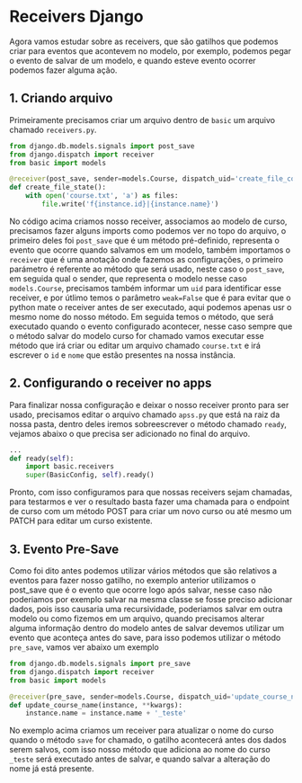 # Receivers Django

Agora vamos estudar sobre as receivers, que são gatilhos que podemos criar para eventos que acontevem no modelo, por exemplo, podemos pegar o evento de salvar de um modelo, e quando esteve evento ocorrer podemos fazer alguma ação.

## 1. Criando arquivo

Primeiramente precisamos criar um arquivo dentro de `basic` um arquivo chamado `receivers.py`.

```py
from django.db.models.signals import post_save
from django.dispatch import receiver
from basic import models

@receiver(post_save, sender=models.Course, dispatch_uid='create_file_course', weak=False)
def create_file_state():
    with open('course.txt', 'a') as files:
        file.write('f{instance.id}|{instance.name}')
```
No código acima criamos nosso receiver, associamos ao modelo de curso, precisamos fazer alguns imports como podemos ver no topo do arquivo, o primeiro deles foi `post_save` que é um método pré-definido, representa o evento que ocorre quando salvamos em um modelo, também importamos o `receiver` que é uma anotação onde fazemos as configurações, o primeiro parámetro é referente ao método que será usado, neste caso o `post_save`, em seguida qual o sender, que representa o modelo nesse caso `models.Course`, precisamos também informar um `uid` para identificar esse receiver, e por útlimo temos o parâmetro `weak=False` que é para evitar que o python mate o receiver antes de ser executado, aqui podemos apenas usr o mesmo nome do nosso método.
Em seguida temos o método, que será executado quando o evento configurado acontecer, nesse caso sempre que o método salvar do modelo curso for chamado vamos executar esse método que irá criar ou editar um arquivo chamado `course.txt` e irá escrever o `id` e  `nome` que estão presentes na nossa instância.

## 2. Configurando o receiver no apps

Para finalizar nossa configuração e deixar o nosso receiver pronto para ser usado, precisamos editar o arquivo chamado `apss.py` que está na raiz da nossa pasta, dentro deles iremos sobreescrever o método chamado `ready`, vejamos abaixo o que precisa ser adicionado no final do arquivo.

```py
...
def ready(self):
    import basic.receivers
    super(BasicConfig, self).ready()
```
Pronto, com isso configuramos para que nossas receivers sejam chamadas, para testarmos e ver o resultado basta fazer uma chamada para o endpoint de curso com um método POST para criar um novo curso ou até mesmo um PATCH para editar um curso existente.

## 3. Evento Pre-Save

Como foi dito antes podemos utilizar vários métodos que são relativos a eventos para fazer nosso gatilho, no exemplo anterior utilizamos o post_save que é o evento que ocorre logo após salvar, nesse caso não poderiamos por exemplo salvar na mesma classe se fosse preciso adicionar dados, pois isso causaria uma recursividade, poderiamos salvar em outra modelo ou como fizemos em um arquivo, quando precisamos alterar alguma informação dentro do modelo antes de salvar devemos utilizar um evento que aconteça antes do save, para isso podemos utilizar o método `pre_save`, vamos ver abaixo um exemplo

```py
from django.db.models.signals import pre_save
from django.dispatch import receiver
from basic import models

@receiver(pre_save, sender=models.Course, dispatch_uid='update_course_name', weak=False)
def update_course_name(instance, **kwargs):
    instance.name = instance.name + '_teste'
```
No exemplo acima criamos um receiver para atualizar o nome do curso quando o método `save` for chamado, o gatilho acontecerá antes dos dados serem salvos, com isso nosso método que adiciona ao nome do curso `_teste` será executado antes de salvar, e quando salvar a alteração do nome já está presente.